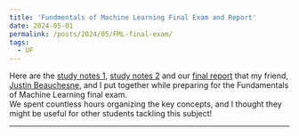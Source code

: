 ```yaml
---
title: 'Fundmentals of Machine Learning Final Exam and Report'
date: 2024-05-01
permalink: /posts/2024/05/FML-final-exam/
tags:
  - UF
---
```


Here are the [study notes 1](/files/UF_materials/Courses/EEE4773/EEE4773_Midterm.pdf), [study notes 2](/files/UF_materials/Courses/EEE4773/EEE_4773_Final.pdf) 
and our [final report](/files/UF_materials/Courses/EEE4773/EEE4773_Final_Report.pdf) that my friend, [Justin Beauchesne](https://www.linkedin.com/in/justin-beauchesne/), 
and I put together while preparing for the Fundamentals of Machine Learning final exam. <br>
We spent countless hours organizing the key concepts, and I thought they might be useful for other students tackling this subject!

------